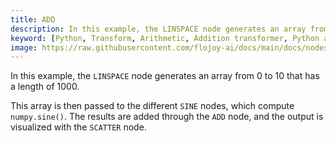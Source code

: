 ```yaml
---
title: ADD
description: In this example, the LINSPACE node generates an array from 0 to 10 that has a length of 1000. This array is then passed to the different SINE nodes, which compute numpy.sine(). The results are added through the ADD node, and the output is visualized with the SCATTER node.
keyword: [Python, Transform, Arithmetic, Addition transformer, Python addition calculations, Data processing with addition, Flojoy ADD transformer, Streamline data analysis, Arithmetic transformations, Addition calculation, Python data manipulation, Accurate data insights, ADD transformation in Python]
image: https://raw.githubusercontent.com/flojoy-ai/docs/main/docs/nodes/TRANSFORMERS/ARITHMETIC/ADD/examples/EX1/output.jpeg
---
```


In this example, the `LINSPACE` node generates an array from 0 to 10 that has a length of 1000. 

This array is then passed to the different `SINE` nodes, which compute `numpy.sine()`. The results are added through the `ADD` node, and the output is visualized with the `SCATTER` node.
